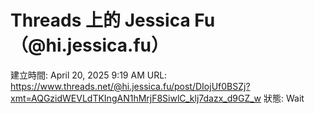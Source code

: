 # Threads 上的 Jessica Fu（@hi.jessica.fu）

建立時間: April 20, 2025 9:19 AM
URL: https://www.threads.net/@hi.jessica.fu/post/DIojUf0BSZj?xmt=AQGzidWEVLdTKIngAN1hMrjF8SiwlC_klj7dazx_d9GZ_w
狀態: Wait